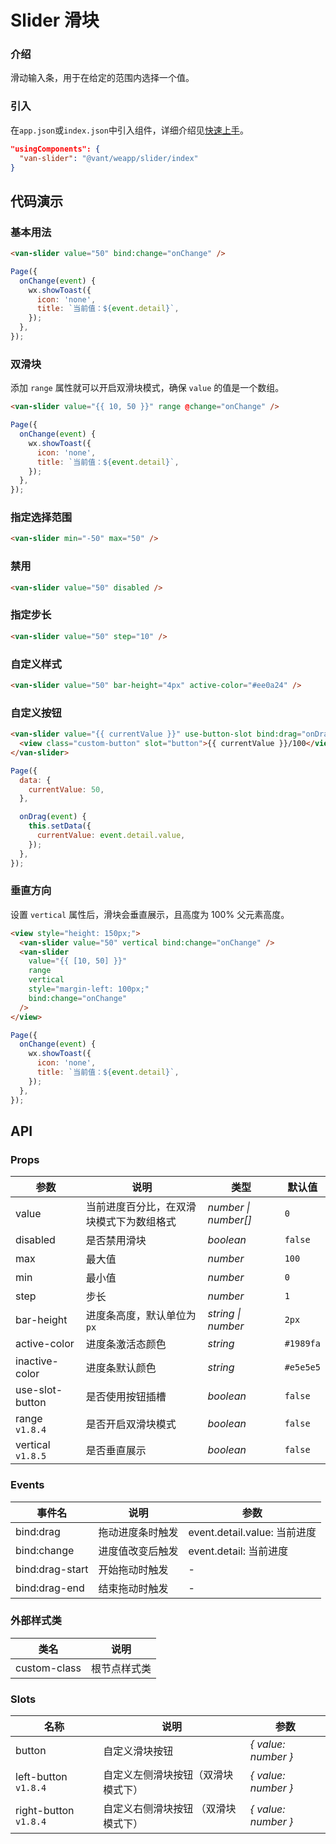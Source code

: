 # Slider 滑块

### 介绍

滑动输入条，用于在给定的范围内选择一个值。

### 引入

在`app.json`或`index.json`中引入组件，详细介绍见[快速上手](#/quickstart#yin-ru-zu-jian)。

```json
"usingComponents": {
  "van-slider": "@vant/weapp/slider/index"
}
```

## 代码演示

### 基本用法

```html
<van-slider value="50" bind:change="onChange" />
```

```js
Page({
  onChange(event) {
    wx.showToast({
      icon: 'none',
      title: `当前值：${event.detail}`,
    });
  },
});
```

### 双滑块

添加 `range` 属性就可以开启双滑块模式，确保 `value` 的值是一个数组。

```html
<van-slider value="{{ 10, 50 }}" range @change="onChange" />
```

```js
Page({
  onChange(event) {
    wx.showToast({
      icon: 'none',
      title: `当前值：${event.detail}`,
    });
  },
});
```

### 指定选择范围

```html
<van-slider min="-50" max="50" />
```

### 禁用

```html
<van-slider value="50" disabled />
```

### 指定步长

```html
<van-slider value="50" step="10" />
```

### 自定义样式

```html
<van-slider value="50" bar-height="4px" active-color="#ee0a24" />
```

### 自定义按钮

```html
<van-slider value="{{ currentValue }}" use-button-slot bind:drag="onDrag">
  <view class="custom-button" slot="button">{{ currentValue }}/100</view>
</van-slider>
```

```js
Page({
  data: {
    currentValue: 50,
  },

  onDrag(event) {
    this.setData({
      currentValue: event.detail.value,
    });
  },
});
```

### 垂直方向

设置 `vertical` 属性后，滑块会垂直展示，且高度为 100% 父元素高度。

```html
<view style="height: 150px;">
  <van-slider value="50" vertical bind:change="onChange" />
  <van-slider
    value="{{ [10, 50] }}"
    range
    vertical
    style="margin-left: 100px;"
    bind:change="onChange"
  />
</view>
```

```js
Page({
  onChange(event) {
    wx.showToast({
      icon: 'none',
      title: `当前值：${event.detail}`,
    });
  },
});
```

## API

### Props

| 参数 | 说明 | 类型 | 默认值 |
| --- | --- | --- | --- |
| value | 当前进度百分比，在双滑块模式下为数组格式 | _number \| number[]_ | `0` |
| disabled | 是否禁用滑块 | _boolean_ | `false` |
| max | 最大值 | _number_ | `100` |
| min | 最小值 | _number_ | `0` |
| step | 步长 | _number_ | `1` |
| bar-height | 进度条高度，默认单位为 `px` | _string \| number_ | `2px` |
| active-color | 进度条激活态颜色 | _string_ | `#1989fa` |
| inactive-color | 进度条默认颜色 | _string_ | `#e5e5e5` |
| use-slot-button | 是否使用按钮插槽 | _boolean_ | `false` |
| range `v1.8.4` | 是否开启双滑块模式 | _boolean_ | `false` |
| vertical `v1.8.5` | 是否垂直展示 | _boolean_ | `false` |

### Events

| 事件名          | 说明             | 参数                         |
| --------------- | ---------------- | ---------------------------- |
| bind:drag       | 拖动进度条时触发 | event.detail.value: 当前进度 |
| bind:change     | 进度值改变后触发 | event.detail: 当前进度       |
| bind:drag-start | 开始拖动时触发   | -                            |
| bind:drag-end   | 结束拖动时触发   | -                            |

### 外部样式类

| 类名         | 说明         |
| ------------ | ------------ |
| custom-class | 根节点样式类 |

### Slots

| 名称 | 说明 | 参数 |
| --- | --- | --- |
| button | 自定义滑块按钮 | _{ value: number }_ |
| left-button `v1.8.4` | 自定义左侧滑块按钮（双滑块模式下） | _{ value: number }_ |
| right-button `v1.8.4` | 自定义右侧滑块按钮 （双滑块模式下） | _{ value: number }_ |
